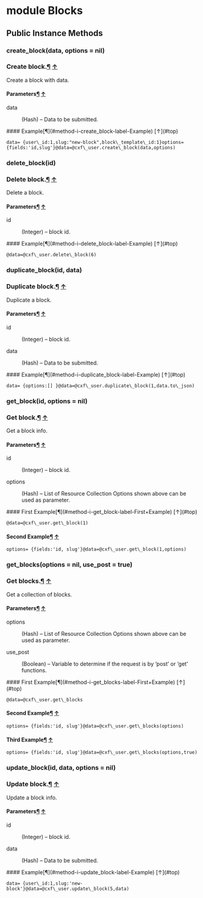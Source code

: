 # module Blocks [](#module-Blocks) [](#top)
 ## Public Instance Methods
 ### create_block(data, options = nil) [](#method-i-create_block)
 ### Create block.[¶](#method-i-create_block-label-Create+block.) [↑](#top)

Create a block with data.

#### Parameters[¶](#method-i-create_block-label-Parameters) [↑](#top)
<dl class="rdoc-list note-list">
<dt>data
</dt>
<dd>
<p>(Hash) – Data to be submitted.</p>
</dd>
</dl>
#### Example[¶](#method-i-create_block-label-Example) [↑](#top)

```
data= {user\_id:1,slug:"new-block",block\_template\_id:1}options= {fields:'id,slug'}@data=@cxf\_user.create\_block(data,options)
```
 ### delete_block(id) [](#method-i-delete_block)
 ### Delete block.[¶](#method-i-delete_block-label-Delete+block.) [↑](#top)

Delete a block.

#### Parameters[¶](#method-i-delete_block-label-Parameters) [↑](#top)
<dl class="rdoc-list note-list">
<dt>id
</dt>
<dd>
<p>(Integer) – block id.</p>
</dd>
</dl>
#### Example[¶](#method-i-delete_block-label-Example) [↑](#top)

```
@data=@cxf\_user.delete\_block(6)
```
 ### duplicate_block(id, data) [](#method-i-duplicate_block)
 ### Duplicate block.[¶](#method-i-duplicate_block-label-Duplicate+block.) [↑](#top)

Duplicate a block.

#### Parameters[¶](#method-i-duplicate_block-label-Parameters) [↑](#top)
<dl class="rdoc-list note-list">
<dt>id
</dt>
<dd>
<p>(Integer) – block id.</p>
</dd>
<dt>data
</dt>
<dd>
<p>(Hash) – Data to be submitted.</p>
</dd>
</dl>
#### Example[¶](#method-i-duplicate_block-label-Example) [↑](#top)

```
data= {options:[] }@data=@cxf\_user.duplicate\_block(1,data.to\_json)
```
 ### get_block(id, options = nil) [](#method-i-get_block)
 ### Get block.[¶](#method-i-get_block-label-Get+block.) [↑](#top)

Get a block info.

#### Parameters[¶](#method-i-get_block-label-Parameters) [↑](#top)
<dl class="rdoc-list note-list">
<dt>id
</dt>
<dd>
<p>(Integer) – block id.</p>
</dd>
<dt>options
</dt>
<dd>
<p>(Hash) – List of Resource Collection Options shown above can be used as parameter.</p>
</dd>
</dl>
#### First Example[¶](#method-i-get_block-label-First+Example) [↑](#top)

```
@data=@cxf\_user.get\_block(1)
```

#### Second Example[¶](#method-i-get_block-label-Second+Example) [↑](#top)

```
options= {fields:'id, slug'}@data=@cxf\_user.get\_block(1,options)
```
 ### get_blocks(options = nil, use_post = true) [](#method-i-get_blocks)
 ### Get blocks.[¶](#method-i-get_blocks-label-Get+blocks.) [↑](#top)

Get a collection of blocks.

#### Parameters[¶](#method-i-get_blocks-label-Parameters) [↑](#top)
<dl class="rdoc-list note-list">
<dt>options
</dt>
<dd>
<p>(Hash) – List of Resource Collection Options shown above can be used as parameter.</p>
</dd>
<dt>use_post
</dt>
<dd>
<p>(Boolean) – Variable to determine if the request is by ‘post’ or ‘get’ functions.</p>
</dd>
</dl>
#### First Example[¶](#method-i-get_blocks-label-First+Example) [↑](#top)

```
@data=@cxf\_user.get\_blocks
```

#### Second Example[¶](#method-i-get_blocks-label-Second+Example) [↑](#top)

```
options= {fields:'id, slug'}@data=@cxf\_user.get\_blocks(options)
```

#### Third Example[¶](#method-i-get_blocks-label-Third+Example) [↑](#top)

```
options= {fields:'id, slug'}@data=@cxf\_user.get\_blocks(options,true)
```
 ### update_block(id, data, options = nil) [](#method-i-update_block)
 ### Update block.[¶](#method-i-update_block-label-Update+block.) [↑](#top)

Update a block info.

#### Parameters[¶](#method-i-update_block-label-Parameters) [↑](#top)
<dl class="rdoc-list note-list">
<dt>id
</dt>
<dd>
<p>(Integer) – block id.</p>
</dd>
<dt>data
</dt>
<dd>
<p>(Hash) – Data to be submitted.</p>
</dd>
</dl>
#### Example[¶](#method-i-update_block-label-Example) [↑](#top)

```
data= {user\_id:1,slug:'new-block'}@data=@cxf\_user.update\_block(5,data)
```
 